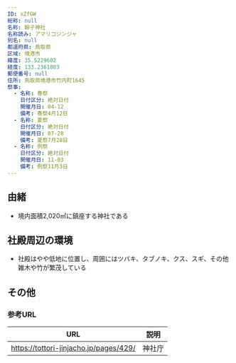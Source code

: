 ```yaml
---
ID: xZfGW
総称: null
名称: 餘子神社
名称読み: アマリコジンジャ
別名: null
都道府県: 鳥取県
区域: 境港市
緯度: 35.5229602
経度: 133.2361803
郵便番号: null
住所: 鳥取県境港市竹内町1645
祭事:
  - 名称: 春祭
    日付区分: 絶対日付
    開催月日: 04-12
    備考: 春祭4月12日
  - 名称: 夏祭
    日付区分: 絶対日付
    開催月日: 07-28
    備考: 夏祭7月28日
  - 名称: 例祭
    日付区分: 絶対日付
    開催月日: 11-03
    備考: 例祭11月3日
---
```


## 由緒

- 境内面積2,020㎡に鎮座する神社である

## 社殿周辺の環境

- 社殿はやや低地に位置し、周囲にはツバキ、タブノキ、クス、スギ、その他雑木や竹が繁茂している

## その他

### 参考URL

| URL                                    | 説明   |
| -------------------------------------- | ------ |
| https://tottori-jinjacho.jp/pages/429/ | 神社庁 |
